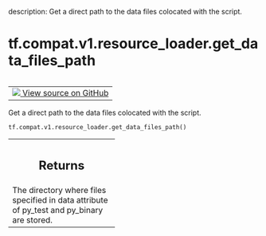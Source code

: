 description: Get a direct path to the data files colocated with the script.

<div itemscope itemtype="http://developers.google.com/ReferenceObject">
<meta itemprop="name" content="tf.compat.v1.resource_loader.get_data_files_path" />
<meta itemprop="path" content="Stable" />
</div>

# tf.compat.v1.resource_loader.get_data_files_path

<!-- Insert buttons and diff -->

<table class="tfo-notebook-buttons tfo-api nocontent" align="left">
<td>
  <a target="_blank" href="https://github.com/tensorflow/tensorflow/blob/r2.4/tensorflow/python/platform/resource_loader.py#L52-L60">
    <img src="https://www.tensorflow.org/images/GitHub-Mark-32px.png" />
    View source on GitHub
  </a>
</td>
</table>



Get a direct path to the data files colocated with the script.

<pre class="devsite-click-to-copy prettyprint lang-py tfo-signature-link">
<code>tf.compat.v1.resource_loader.get_data_files_path()
</code></pre>



<!-- Placeholder for "Used in" -->


<!-- Tabular view -->
 <table class="responsive fixed orange">
<colgroup><col width="214px"><col></colgroup>
<tr><th colspan="2"><h2 class="add-link">Returns</h2></th></tr>
<tr class="alt">
<td colspan="2">
The directory where files specified in data attribute of py_test
and py_binary are stored.
</td>
</tr>

</table>

